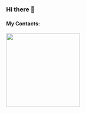 ### Hi there 👋

#### My Contacts:


<img src="[http://....jpg](https://github.com/MelikovGraf/MelikovGraf/assets/98654937/f0eb03dc-afd7-42ee-b645-474af8b692fa=100x)" width="200" height="200" />

<!--
**MelikovGraf/MelikovGraf** is a ✨ _special_ ✨ repository because its `README.md` (this file) appears on your GitHub profile.

Here are some ideas to get you started:

- 🔭 I’m currently working on ...
- 🌱 I’m currently learning ...
- 👯 I’m looking to collaborate on ...
- 🤔 I’m looking for help with ...
- 💬 Ask me about ...
- 📫 How to reach me: ...
- 😄 Pronouns: ...
- ⚡ Fun fact: ...
-->
